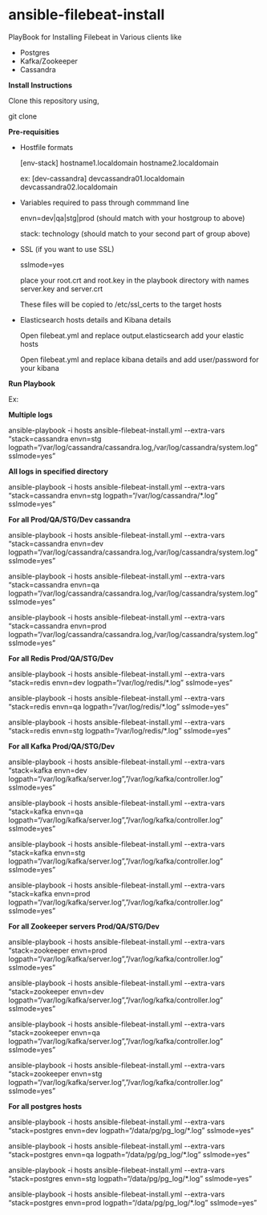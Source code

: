 ﻿# ansible-filebeat-install
PlayBook for Installing Filebeat in Various clients like
   - Postgres
   - Kafka/Zookeeper
   - Cassandra

﻿**Install Instructions**

Clone this repository using,

   git clone 


﻿**Pre-requisities**
- Hostfile formats
  
  [env-stack]
  hostname1.localdomain
  hostname2.localdomain
  
  ex:
  [dev-cassandra]
  devcassandra01.localdomain
  devcassandra02.localdomain

- Variables required to pass through commmand line
  
  envn=dev|qa|stg|prod (should match with your hostgroup to above)
  
  stack: technology (should match to your second part of group above)

- SSL (if you want to use SSL)
  
  sslmode=yes
  
  place your root.crt and root.key in the playbook directory with names server.key and server.crt
  
  These files will be copied to /etc/ssl_certs to the target hosts

- Elasticsearch hosts details and Kibana details
  
  Open filebeat.yml and replace output.elasticsearch add your elastic hosts
  
  Open filebeat.yml and replace kibana details and add user/password for your kibana


﻿**Run Playbook**

Ex:

**Multiple logs**

ansible-playbook -i hosts ansible-filebeat-install.yml --extra-vars “stack=cassandra envn=stg logpath=“/var/log/cassandra/cassandra.log,/var/log/cassandra/system.log” sslmode=yes”

**All logs in specified directory**

ansible-playbook -i hosts ansible-filebeat-install.yml --extra-vars “stack=cassandra envn=stg logpath=“/var/log/cassandra/*.log” sslmode=yes”


**For all Prod/QA/STG/Dev cassandra**

ansible-playbook -i hosts ansible-filebeat-install.yml --extra-vars “stack=cassandra envn=dev logpath=“/var/log/cassandra/cassandra.log,/var/log/cassandra/system.log” sslmode=yes”

ansible-playbook -i hosts ansible-filebeat-install.yml --extra-vars “stack=cassandra envn=qa logpath=“/var/log/cassandra/cassandra.log,/var/log/cassandra/system.log” sslmode=yes”

ansible-playbook -i hosts ansible-filebeat-install.yml --extra-vars “stack=cassandra envn=prod logpath=“/var/log/cassandra/cassandra.log,/var/log/cassandra/system.log” sslmode=yes”

**For all Redis Prod/QA/STG/Dev**

ansible-playbook -i hosts ansible-filebeat-install.yml --extra-vars “stack=redis envn=dev logpath=“/var/log/redis/*.log” sslmode=yes”

ansible-playbook -i hosts ansible-filebeat-install.yml --extra-vars “stack=redis envn=qa logpath=“/var/log/redis/*.log” sslmode=yes”

ansible-playbook -i hosts ansible-filebeat-install.yml --extra-vars “stack=redis envn=stg logpath=“/var/log/redis/*.log” sslmode=yes”

**For all Kafka Prod/QA/STG/Dev**

ansible-playbook -i hosts ansible-filebeat-install.yml --extra-vars “stack=kafka envn=dev logpath=“/var/log/kafka/server.log”,”/var/log/kafka/controller.log” sslmode=yes”

ansible-playbook -i hosts ansible-filebeat-install.yml --extra-vars “stack=kafka envn=qa logpath=“/var/log/kafka/server.log”,”/var/log/kafka/controller.log” sslmode=yes”

ansible-playbook -i hosts ansible-filebeat-install.yml --extra-vars “stack=kafka envn=stg logpath=“/var/log/kafka/server.log”,”/var/log/kafka/controller.log” sslmode=yes”

ansible-playbook -i hosts ansible-filebeat-install.yml --extra-vars “stack=kafka envn=prod logpath=“/var/log/kafka/server.log”,”/var/log/kafka/controller.log” sslmode=yes”

**For all Zookeeper servers Prod/QA/STG/Dev**

ansible-playbook -i hosts ansible-filebeat-install.yml --extra-vars “stack=zookeeper envn=prod logpath=“/var/log/kafka/server.log”,”/var/log/kafka/controller.log” sslmode=yes”

ansible-playbook -i hosts ansible-filebeat-install.yml --extra-vars “stack=zookeeper envn=dev logpath=“/var/log/kafka/server.log”,”/var/log/kafka/controller.log” sslmode=yes”

ansible-playbook -i hosts ansible-filebeat-install.yml --extra-vars “stack=zookeeper envn=qa logpath=“/var/log/kafka/server.log”,”/var/log/kafka/controller.log” sslmode=yes”

ansible-playbook -i hosts ansible-filebeat-install.yml --extra-vars “stack=zookeeper envn=stg logpath=“/var/log/kafka/server.log”,”/var/log/kafka/controller.log” sslmode=yes”

**For all postgres hosts**

ansible-playbook -i hosts ansible-filebeat-install.yml --extra-vars “stack=postgres envn=dev logpath=“/data/pg/pg_log/*.log” sslmode=yes”

ansible-playbook -i hosts ansible-filebeat-install.yml --extra-vars “stack=postgres envn=qa logpath=“/data/pg/pg_log/*.log” sslmode=yes”

ansible-playbook -i hosts ansible-filebeat-install.yml --extra-vars “stack=postgres envn=stg logpath=“/data/pg/pg_log/*.log” sslmode=yes”

ansible-playbook -i hosts ansible-filebeat-install.yml --extra-vars “stack=postgres envn=prod logpath=“/data/pg/pg_log/*.log” sslmode=yes”
